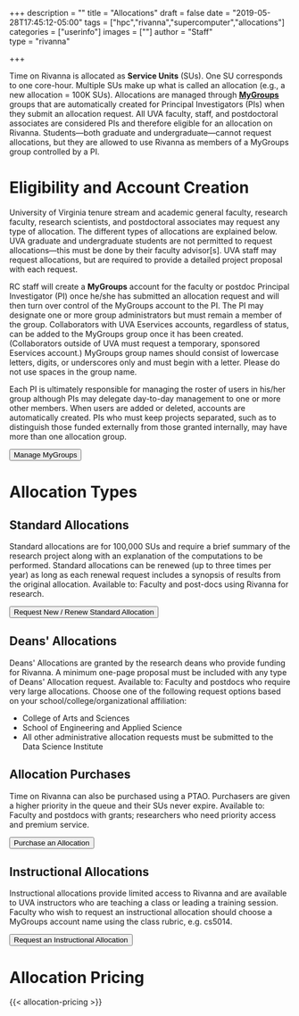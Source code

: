 +++
description = ""
title = "Allocations"
draft = false
date = "2019-05-28T17:45:12-05:00"
tags = ["hpc","rivanna","supercomputer","allocations"]
categories = ["userinfo"]
images = [""]
author = "Staff"  
type = "rivanna"

+++

<div class="bd-callout bd-callout-warning">
Time on Rivanna is allocated as <b>Service Units</b> (SUs). One SU corresponds to one core-hour. Multiple SUs make up what is called an allocation (e.g., a new allocation = 100K SUs). Allocations are managed through <a href="https://mygroups.virginia.edu/" target="_new" style="font-weight:bold;">MyGroups</a> groups that are automatically created for Principal Investigators (PIs) when they submit an allocation request. All UVA faculty, staff, and postdoctoral associates are considered PIs and therefore eligible for an allocation on Rivanna. Students—both graduate and undergraduate—cannot request allocations, but they are allowed to use Rivanna as members of a MyGroups group controlled by a PI.
</div>

# Eligibility and Account Creation

University of Virginia tenure stream and academic general faculty, research faculty, research scientists, and postdoctoral associates may request any type of allocation. The different types of allocations are explained below. UVA graduate and undergraduate students are not permitted to request allocations—this must be done by their faculty advisor[s]. UVA staff may request allocations, but are required to provide a detailed project proposal with each request.

RC staff will create a **MyGroups** account for the faculty or postdoc Principal Investigator (PI) once he/she has submitted an allocation request and will then turn over control of the MyGroups account to the PI. The PI may designate one or more group administrators but must remain a member of the group. Collaborators with UVA Eservices accounts, regardless of status, can be added to the MyGroups group once it has been created. (Collaborators outside of UVA must request a temporary, sponsored Eservices account.) MyGroups group names should consist of lowercase letters, digits, or underscores only and must begin with a letter. Please do not use spaces in the group name.

Each PI is ultimately responsible for managing the roster of users in his/her group although PIs may delegate day-to-day management to one or more other members. When users are added or deleted, accounts are automatically created. PIs who must keep projects separated, such as to distinguish those funded externally from those granted internally, may have more than one allocation group. 

[<button class="btn btn-warning">Manage MyGroups</button>](https://mygroups.virginia.edu/)

# Allocation Types

## Standard Allocations
Standard allocations are for 100,000 SUs and require a brief summary of the research project along with an explanation of the computations to be performed. Standard allocations can be renewed (up to three times per year) as long as each renewal request includes a synopsis of results from the original allocation. Available to: Faculty and post-docs using Rivanna for research.

[<button class="btn btn-primary">Request New / Renew Standard Allocation</button>](https://auth.uvasomrc.io/site/allocation-standard.php)

## Deans' Allocations
Deans' Allocations are granted by the research deans who provide funding for Rivanna. A minimum one-page proposal must be included with any type of Deans' Allocation request. Available to: Faculty and postdocs who require very large allocations. Choose one of the following request options based on your school/college/organizational affiliation:

* College of Arts and Sciences
* School of Engineering and Applied Science
* All other administrative allocation requests must be submitted to the Data Science Institute

## Allocation Purchases
Time on Rivanna can also be purchased using a PTAO. Purchasers are given a higher priority in the queue and their SUs never expire. Available to: Faculty and postdocs with grants; researchers who need priority access and premium service.

[<button class="btn btn-primary">Purchase an Allocation</button>](https://auth.uvasomrc.io/site/allocation-purchase.php)

## Instructional Allocations
Instructional allocations provide limited access to Rivanna and are available to UVA instructors who are teaching a class or leading a training session. Faculty who wish to request an instructional allocation should choose a MyGroups account name using the class rubric, e.g. cs5014.

[<button class="btn btn-primary">Request an Instructional Allocation</button>](https://auth.uvasomrc.io/site/allocation-instructional.php)

# Allocation Pricing

{{< allocation-pricing >}}
